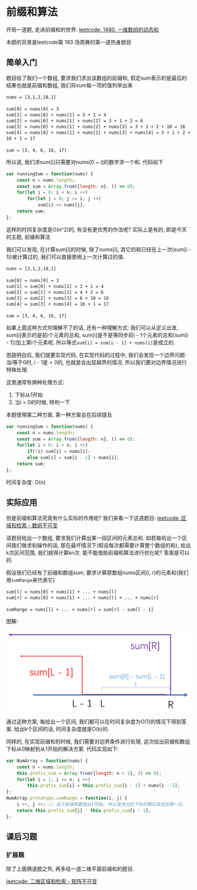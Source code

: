 # 前缀和算法

开局一道题, 走进前缀和的世界: [leetcode: 1480. 一维数组的动态和](https://leetcode-cn.com/problems/running-sum-of-1d-array/)

本题的背景是leetcode第 193 场周赛的第一道热身题目

## 简单入门

题目给了我们一个数组, 要求我们求出该数组的前缀和, 假定sum表示的是最后的结果也就是前缀和数组, 我们将sum每一项的值列举出来

```
nums = [3,1,2,10,1]

sum[0] = nums[0] = 3
sum[1] = nums[0] + nums[1] = 3 + 1 = 4
sum[2] = nums[0] + nums[1] + nums[2] = 3 + 1 + 2 = 6
sum[3] = nums[0] + nums[1] + nums[2] + nums[3] = 3 + 1 + 2 + 10 = 16
sum[4] = nums[0] + nums[1] + nums[2] + nums[3] + nums[4] = 3 + 1 + 2 + 10 + 1 = 17

sum = [3, 4, 6, 16, 17]
```

所以说, 我们求sum[i]只需要对nums[0 ~ i]的数字求一个和. 代码如下

```js
var runningSum = function(nums) {
    const n = nums.length;
    const sum = Array.from({length: n}, () => 0);
    for(let i = 0; i < n; i ++)
        for(let j = 0; j <= i; j ++)
            sum[i] += nums[j];
    return sum;
};
```

这样的时间复杂度是O(n^2)的, 有没有更优秀的作法呢? 实际上是有的, 即是今天的主题, 前缀和算法

我们可以发现, 在计算sum[i]的时候, 除了nums[i], 其它的和已经在上一次(sum[i - 1])被计算过的, 我们可以直接使用上一次计算过的值. 

```
nums = [3,1,2,10,1]

sum[0] = nums[0] = 3
sum[1] = sum[0] + nums[1] = 3 + 1 = 4
sum[2] = sum[1] + nums[2] = 4 + 2 = 6
sum[3] = sum[2] + nums[3] = 6 + 10 = 16
sum[4] = sum[3] + nums[4] = 16 + 1 = 17

sum = [3, 4, 6, 16, 17]
```

如果上面这种方式你理解不了的话, 还有一种理解方式: 我们可以从定义出发, sum[i]表示的是前i个元素的总和, sum[i]是不是等同步前i - 1个元素的总和(sum[i - 1])加上第i个元素呢. 所以等式`sum[i] = sum[i - 1] + nums[i]`是成立的.

思路明白后, 我们就要实现代码, 在实现代码的过程中, 我们会发现一个边界问题: 当i等于0时, i - 1是 < 0的, 也就是会出现越界的情况. 所以我们要对边界情况进行特殊处理.

这里通常有俩种处理方式: 
1. 下标从1开始
2. 当i = 0的时候, 特判一下

本题使用第二种方案, 第一种方案会在后续提及

```js
var runningSum = function(nums) {
    const n = nums.length;
    const sum = Array.from({length: n}, () => 0);
    for(let i = 0; i < n; i ++)
        if(!i) sum[i] = nums[i];
        else sum[i] = sum[i - 1] + nums[i];
    return sum;
};
```

时间复杂度: O(n)

## 实际应用

但是前缀和算法究竟有什么实际的作用呢? 我们来看一下这道题目: [leetcode: 区域和检索 - 数组不可变](https://leetcode-cn.com/problems/range-sum-query-immutable/)

该题目给出一个数组, 要求我们计算出某一段区间的元素总和. 如若每给出一个区间我们做求和操作的话, 那在最坏情况下(假设每次都需要计算整个数组的和), 给出k次区间范围, 我们就得计算kn次. 能不能借助前缀和算法进行优化呢? 答案是可以的.

假设我们已经有了前缀和数组sum, 要求计算原数组nums区间(l, r)的元素和(我们用`sumRange`来代表它) 

```
sum[l] = nums[0] + nums[1] + ... + nums[l]
sum[r] = nums[0] + nums[1] + ... + nums[l] + ... + nums[r]

sumRange = nums[l] + ... + nums[r] = sum[r] - sum[l - 1]
```

图解:

![](./prefix.jpg)

通过这种方案, 每给出一个区间, 我们都可以在时间复杂度为O(1)的情况下得到答案. 给出k个区间的话, 时间复杂度就是O(k)的.

同样的, 在实现前缀和的时候, 我们需要对边界条件进行处理, 这次给出前缀和数组下标从0映射到从1开始的解决方案. 代码实现如下:

```js
var NumArray = function(nums) {
    const n = nums.length;
    this.prefix_sum = Array.from({length: n + 1}, () => 0);
    for(let i = 1; i <= n; i ++)
        this.prefix_sum[i] = this.prefix_sum[i - 1] + nums[i - 1];
};
NumArray.prototype.sumRange = function(i, j) {
    i ++, j ++; // 由于前缀和数组从1开始, 所以查找对应下标时都应该往后挪一位.
    return this.prefix_sum[j] - this.prefix_sum[i - 1];
};
```

## 课后习题

### 扩展题

除了上面俩道题之外, 再多给一道二维平面前缀和的题目. 

[leetcode: 二维区域和检索 - 矩阵不可变](https://leetcode-cn.com/problems/range-sum-query-2d-immutable/)